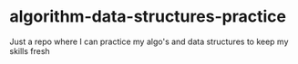 # algorithm-data-structures-practice
Just a repo where I can practice my algo's and data structures to keep my skills fresh
